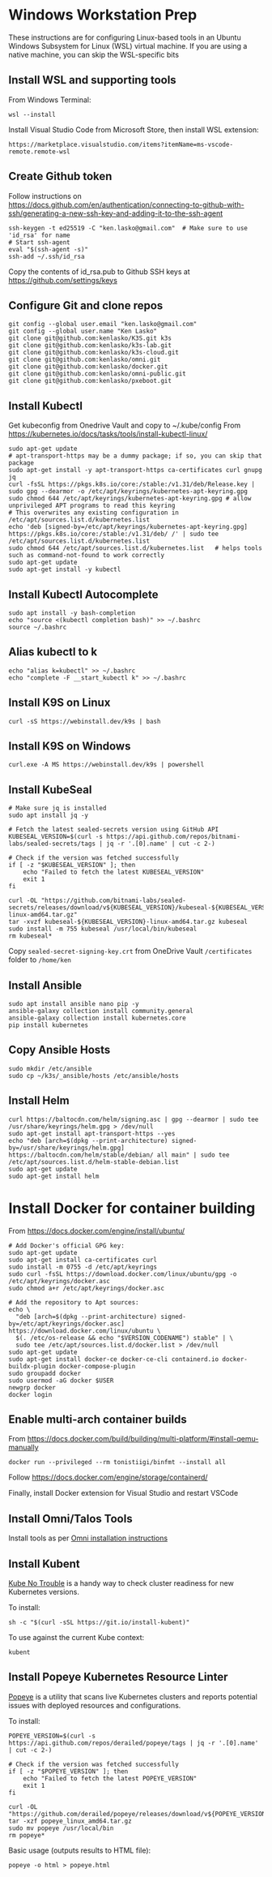 # Windows Workstation Prep
These instructions are for configuring Linux-based tools in an Ubuntu Windows Subsystem for Linux (WSL) virtual machine. If you are using a native machine, you can skip the WSL-specific bits

## Install WSL and supporting tools
From Windows Terminal:
```
wsl --install
```

Install Visual Studio Code from Microsoft Store, then install WSL extension:
```
https://marketplace.visualstudio.com/items?itemName=ms-vscode-remote.remote-wsl
```

## Create Github token
Follow instructions on https://docs.github.com/en/authentication/connecting-to-github-with-ssh/generating-a-new-ssh-key-and-adding-it-to-the-ssh-agent
```
ssh-keygen -t ed25519 -C "ken.lasko@gmail.com"  # Make sure to use 'id_rsa' for name 
# Start ssh-agent
eval "$(ssh-agent -s)"
ssh-add ~/.ssh/id_rsa
```
Copy the contents of id_rsa.pub to Github SSH keys at https://github.com/settings/keys

## Configure Git and clone repos
```
git config --global user.email "ken.lasko@gmail.com"
git config --global user.name "Ken Lasko"
git clone git@github.com:kenlasko/K3S.git k3s
git clone git@github.com:kenlasko/k3s-lab.git
git clone git@github.com:kenlasko/k3s-cloud.git
git clone git@github.com:kenlasko/omni.git
git clone git@github.com:kenlasko/docker.git
git clone git@github.com:kenlasko/omni-public.git
git clone git@github.com:kenlasko/pxeboot.git
```

## Install Kubectl
Get kubeconfig from Onedrive Vault and copy to ~/.kube/config
From https://kubernetes.io/docs/tasks/tools/install-kubectl-linux/
```
sudo apt-get update
# apt-transport-https may be a dummy package; if so, you can skip that package
sudo apt-get install -y apt-transport-https ca-certificates curl gnupg jq
curl -fsSL https://pkgs.k8s.io/core:/stable:/v1.31/deb/Release.key | sudo gpg --dearmor -o /etc/apt/keyrings/kubernetes-apt-keyring.gpg
sudo chmod 644 /etc/apt/keyrings/kubernetes-apt-keyring.gpg # allow unprivileged APT programs to read this keyring
# This overwrites any existing configuration in /etc/apt/sources.list.d/kubernetes.list
echo 'deb [signed-by=/etc/apt/keyrings/kubernetes-apt-keyring.gpg] https://pkgs.k8s.io/core:/stable:/v1.31/deb/ /' | sudo tee /etc/apt/sources.list.d/kubernetes.list
sudo chmod 644 /etc/apt/sources.list.d/kubernetes.list   # helps tools such as command-not-found to work correctly
sudo apt-get update
sudo apt-get install -y kubectl
```

## Install Kubectl Autocomplete
```
sudo apt install -y bash-completion
echo "source <(kubectl completion bash)" >> ~/.bashrc
source ~/.bashrc
```

## Alias kubectl to k
```
echo "alias k=kubectl" >> ~/.bashrc
echo "complete -F __start_kubectl k" >> ~/.bashrc
```

## Install K9S on Linux
```
curl -sS https://webinstall.dev/k9s | bash
```

## Install K9S on Windows
```
curl.exe -A MS https://webinstall.dev/k9s | powershell
```

## Install KubeSeal
```
# Make sure jq is installed
sudo apt install jq -y

# Fetch the latest sealed-secrets version using GitHub API
KUBESEAL_VERSION=$(curl -s https://api.github.com/repos/bitnami-labs/sealed-secrets/tags | jq -r '.[0].name' | cut -c 2-)

# Check if the version was fetched successfully
if [ -z "$KUBESEAL_VERSION" ]; then
    echo "Failed to fetch the latest KUBESEAL_VERSION"
    exit 1
fi

curl -OL "https://github.com/bitnami-labs/sealed-secrets/releases/download/v${KUBESEAL_VERSION}/kubeseal-${KUBESEAL_VERSION}-linux-amd64.tar.gz"
tar -xvzf kubeseal-${KUBESEAL_VERSION}-linux-amd64.tar.gz kubeseal
sudo install -m 755 kubeseal /usr/local/bin/kubeseal
rm kubeseal*
```
Copy `sealed-secret-signing-key.crt` from OneDrive Vault `/certificates` folder to `/home/ken`

## Install Ansible
```
sudo apt install ansible nano pip -y
ansible-galaxy collection install community.general
ansible-galaxy collection install kubernetes.core
pip install kubernetes
```

## Copy Ansible Hosts
```
sudo mkdir /etc/ansible
sudo cp ~/k3s/_ansible/hosts /etc/ansible/hosts
```

## Install Helm
```
curl https://baltocdn.com/helm/signing.asc | gpg --dearmor | sudo tee /usr/share/keyrings/helm.gpg > /dev/null
sudo apt-get install apt-transport-https --yes
echo "deb [arch=$(dpkg --print-architecture) signed-by=/usr/share/keyrings/helm.gpg] https://baltocdn.com/helm/stable/debian/ all main" | sudo tee /etc/apt/sources.list.d/helm-stable-debian.list
sudo apt-get update
sudo apt-get install helm
```

# Install Docker for container building
From https://docs.docker.com/engine/install/ubuntu/
```
# Add Docker's official GPG key:
sudo apt-get update
sudo apt-get install ca-certificates curl
sudo install -m 0755 -d /etc/apt/keyrings
sudo curl -fsSL https://download.docker.com/linux/ubuntu/gpg -o /etc/apt/keyrings/docker.asc
sudo chmod a+r /etc/apt/keyrings/docker.asc

# Add the repository to Apt sources:
echo \
  "deb [arch=$(dpkg --print-architecture) signed-by=/etc/apt/keyrings/docker.asc] https://download.docker.com/linux/ubuntu \
  $(. /etc/os-release && echo "$VERSION_CODENAME") stable" | \
  sudo tee /etc/apt/sources.list.d/docker.list > /dev/null
sudo apt-get update
sudo apt-get install docker-ce docker-ce-cli containerd.io docker-buildx-plugin docker-compose-plugin
sudo groupadd docker
sudo usermod -aG docker $USER
newgrp docker
docker login
```

## Enable multi-arch container builds
From https://docs.docker.com/build/building/multi-platform/#install-qemu-manually
```
docker run --privileged --rm tonistiigi/binfmt --install all
```
Follow https://docs.docker.com/engine/storage/containerd/

Finally, install Docker extension for Visual Studio and restart VSCode

## Install Omni/Talos Tools
Install tools as per [Omni installation instructions](https://github.com/kenlasko/omni)

## Install Kubent
[Kube No Trouble](https://github.com/doitintl/kube-no-trouble) is a handy way to check cluster readiness for new Kubernetes versions. 

To install:
```
sh -c "$(curl -sSL https://git.io/install-kubent)"
```

To use against the current Kube context:
```
kubent
```

## Install Popeye Kubernetes Resource Linter
[Popeye](https://github.com/derailed/popeye) is a utility that scans live Kubernetes clusters and reports potential issues with deployed resources and configurations.

To install:
```
POPEYE_VERSION=$(curl -s https://api.github.com/repos/derailed/popeye/tags | jq -r '.[0].name' | cut -c 2-)

# Check if the version was fetched successfully
if [ -z "$POPEYE_VERSION" ]; then
    echo "Failed to fetch the latest POPEYE_VERSION"
    exit 1
fi

curl -OL "https://github.com/derailed/popeye/releases/download/v${POPEYE_VERSION}/popeye_linux_amd64.tar.gz"
tar -xzf popeye_linux_amd64.tar.gz
sudo mv popeye /usr/local/bin
rm popeye*
```

Basic usage (outputs results to HTML file):
```
popeye -o html > popeye.html
```